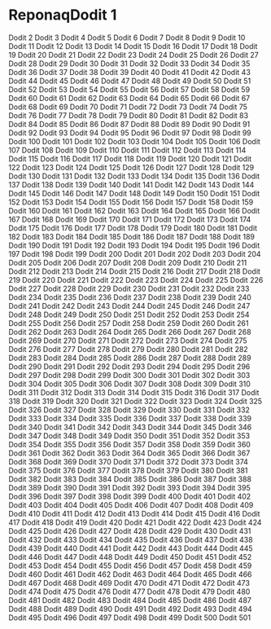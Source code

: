 # ReponaqDodit 1
Dodit 2
Dodit 3
Dodit 4
Dodit 5
Dodit 6
Dodit 7
Dodit 8
Dodit 9
Dodit 10
Dodit 11
Dodit 12
Dodit 13
Dodit 14
Dodit 15
Dodit 16
Dodit 17
Dodit 18
Dodit 19
Dodit 20
Dodit 21
Dodit 22
Dodit 23
Dodit 24
Dodit 25
Dodit 26
Dodit 27
Dodit 28
Dodit 29
Dodit 30
Dodit 31
Dodit 32
Dodit 33
Dodit 34
Dodit 35
Dodit 36
Dodit 37
Dodit 38
Dodit 39
Dodit 40
Dodit 41
Dodit 42
Dodit 43
Dodit 44
Dodit 45
Dodit 46
Dodit 47
Dodit 48
Dodit 49
Dodit 50
Dodit 51
Dodit 52
Dodit 53
Dodit 54
Dodit 55
Dodit 56
Dodit 57
Dodit 58
Dodit 59
Dodit 60
Dodit 61
Dodit 62
Dodit 63
Dodit 64
Dodit 65
Dodit 66
Dodit 67
Dodit 68
Dodit 69
Dodit 70
Dodit 71
Dodit 72
Dodit 73
Dodit 74
Dodit 75
Dodit 76
Dodit 77
Dodit 78
Dodit 79
Dodit 80
Dodit 81
Dodit 82
Dodit 83
Dodit 84
Dodit 85
Dodit 86
Dodit 87
Dodit 88
Dodit 89
Dodit 90
Dodit 91
Dodit 92
Dodit 93
Dodit 94
Dodit 95
Dodit 96
Dodit 97
Dodit 98
Dodit 99
Dodit 100
Dodit 101
Dodit 102
Dodit 103
Dodit 104
Dodit 105
Dodit 106
Dodit 107
Dodit 108
Dodit 109
Dodit 110
Dodit 111
Dodit 112
Dodit 113
Dodit 114
Dodit 115
Dodit 116
Dodit 117
Dodit 118
Dodit 119
Dodit 120
Dodit 121
Dodit 122
Dodit 123
Dodit 124
Dodit 125
Dodit 126
Dodit 127
Dodit 128
Dodit 129
Dodit 130
Dodit 131
Dodit 132
Dodit 133
Dodit 134
Dodit 135
Dodit 136
Dodit 137
Dodit 138
Dodit 139
Dodit 140
Dodit 141
Dodit 142
Dodit 143
Dodit 144
Dodit 145
Dodit 146
Dodit 147
Dodit 148
Dodit 149
Dodit 150
Dodit 151
Dodit 152
Dodit 153
Dodit 154
Dodit 155
Dodit 156
Dodit 157
Dodit 158
Dodit 159
Dodit 160
Dodit 161
Dodit 162
Dodit 163
Dodit 164
Dodit 165
Dodit 166
Dodit 167
Dodit 168
Dodit 169
Dodit 170
Dodit 171
Dodit 172
Dodit 173
Dodit 174
Dodit 175
Dodit 176
Dodit 177
Dodit 178
Dodit 179
Dodit 180
Dodit 181
Dodit 182
Dodit 183
Dodit 184
Dodit 185
Dodit 186
Dodit 187
Dodit 188
Dodit 189
Dodit 190
Dodit 191
Dodit 192
Dodit 193
Dodit 194
Dodit 195
Dodit 196
Dodit 197
Dodit 198
Dodit 199
Dodit 200
Dodit 201
Dodit 202
Dodit 203
Dodit 204
Dodit 205
Dodit 206
Dodit 207
Dodit 208
Dodit 209
Dodit 210
Dodit 211
Dodit 212
Dodit 213
Dodit 214
Dodit 215
Dodit 216
Dodit 217
Dodit 218
Dodit 219
Dodit 220
Dodit 221
Dodit 222
Dodit 223
Dodit 224
Dodit 225
Dodit 226
Dodit 227
Dodit 228
Dodit 229
Dodit 230
Dodit 231
Dodit 232
Dodit 233
Dodit 234
Dodit 235
Dodit 236
Dodit 237
Dodit 238
Dodit 239
Dodit 240
Dodit 241
Dodit 242
Dodit 243
Dodit 244
Dodit 245
Dodit 246
Dodit 247
Dodit 248
Dodit 249
Dodit 250
Dodit 251
Dodit 252
Dodit 253
Dodit 254
Dodit 255
Dodit 256
Dodit 257
Dodit 258
Dodit 259
Dodit 260
Dodit 261
Dodit 262
Dodit 263
Dodit 264
Dodit 265
Dodit 266
Dodit 267
Dodit 268
Dodit 269
Dodit 270
Dodit 271
Dodit 272
Dodit 273
Dodit 274
Dodit 275
Dodit 276
Dodit 277
Dodit 278
Dodit 279
Dodit 280
Dodit 281
Dodit 282
Dodit 283
Dodit 284
Dodit 285
Dodit 286
Dodit 287
Dodit 288
Dodit 289
Dodit 290
Dodit 291
Dodit 292
Dodit 293
Dodit 294
Dodit 295
Dodit 296
Dodit 297
Dodit 298
Dodit 299
Dodit 300
Dodit 301
Dodit 302
Dodit 303
Dodit 304
Dodit 305
Dodit 306
Dodit 307
Dodit 308
Dodit 309
Dodit 310
Dodit 311
Dodit 312
Dodit 313
Dodit 314
Dodit 315
Dodit 316
Dodit 317
Dodit 318
Dodit 319
Dodit 320
Dodit 321
Dodit 322
Dodit 323
Dodit 324
Dodit 325
Dodit 326
Dodit 327
Dodit 328
Dodit 329
Dodit 330
Dodit 331
Dodit 332
Dodit 333
Dodit 334
Dodit 335
Dodit 336
Dodit 337
Dodit 338
Dodit 339
Dodit 340
Dodit 341
Dodit 342
Dodit 343
Dodit 344
Dodit 345
Dodit 346
Dodit 347
Dodit 348
Dodit 349
Dodit 350
Dodit 351
Dodit 352
Dodit 353
Dodit 354
Dodit 355
Dodit 356
Dodit 357
Dodit 358
Dodit 359
Dodit 360
Dodit 361
Dodit 362
Dodit 363
Dodit 364
Dodit 365
Dodit 366
Dodit 367
Dodit 368
Dodit 369
Dodit 370
Dodit 371
Dodit 372
Dodit 373
Dodit 374
Dodit 375
Dodit 376
Dodit 377
Dodit 378
Dodit 379
Dodit 380
Dodit 381
Dodit 382
Dodit 383
Dodit 384
Dodit 385
Dodit 386
Dodit 387
Dodit 388
Dodit 389
Dodit 390
Dodit 391
Dodit 392
Dodit 393
Dodit 394
Dodit 395
Dodit 396
Dodit 397
Dodit 398
Dodit 399
Dodit 400
Dodit 401
Dodit 402
Dodit 403
Dodit 404
Dodit 405
Dodit 406
Dodit 407
Dodit 408
Dodit 409
Dodit 410
Dodit 411
Dodit 412
Dodit 413
Dodit 414
Dodit 415
Dodit 416
Dodit 417
Dodit 418
Dodit 419
Dodit 420
Dodit 421
Dodit 422
Dodit 423
Dodit 424
Dodit 425
Dodit 426
Dodit 427
Dodit 428
Dodit 429
Dodit 430
Dodit 431
Dodit 432
Dodit 433
Dodit 434
Dodit 435
Dodit 436
Dodit 437
Dodit 438
Dodit 439
Dodit 440
Dodit 441
Dodit 442
Dodit 443
Dodit 444
Dodit 445
Dodit 446
Dodit 447
Dodit 448
Dodit 449
Dodit 450
Dodit 451
Dodit 452
Dodit 453
Dodit 454
Dodit 455
Dodit 456
Dodit 457
Dodit 458
Dodit 459
Dodit 460
Dodit 461
Dodit 462
Dodit 463
Dodit 464
Dodit 465
Dodit 466
Dodit 467
Dodit 468
Dodit 469
Dodit 470
Dodit 471
Dodit 472
Dodit 473
Dodit 474
Dodit 475
Dodit 476
Dodit 477
Dodit 478
Dodit 479
Dodit 480
Dodit 481
Dodit 482
Dodit 483
Dodit 484
Dodit 485
Dodit 486
Dodit 487
Dodit 488
Dodit 489
Dodit 490
Dodit 491
Dodit 492
Dodit 493
Dodit 494
Dodit 495
Dodit 496
Dodit 497
Dodit 498
Dodit 499
Dodit 500
Dodit 501
